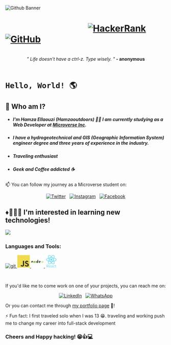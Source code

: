 ![Github Banner](https://user-images.githubusercontent.com/80895497/126012742-6e900ee4-ea19-4dc7-b30f-34b29441fa0c.png)
# &nbsp;&nbsp;&nbsp;&nbsp;&nbsp;&nbsp;&nbsp;&nbsp;&nbsp;&nbsp;&nbsp;&nbsp;&nbsp;&nbsp;&nbsp;&nbsp;&nbsp;&nbsp;&nbsp;&nbsp;&nbsp;&nbsp;&nbsp;&nbsp;&nbsp;&nbsp;&nbsp;&nbsp;&nbsp;&nbsp;&nbsp;&nbsp;&nbsp;&nbsp;&nbsp;&nbsp;&nbsp;&nbsp;&nbsp;<a href="https://www.hackerrank.com/ellaouzihamza" target="_blank"><img alt="HackerRank" src="https://img.shields.io/badge/-Hackerrank-2EC866?style=for-the-badge&logo=HackerRank&logoColor=white"/></a>&nbsp;&nbsp;<a href="https://github.com/Hamzaoutdoors" target="_blank"><img alt="GitHub" src="https://img.shields.io/badge/github-%23121011.svg?style=for-the-badge&logo=github&logoColor=white"/></a>


 </br>
 <div align="center">
  <em align="center">" Life doesn't have a ctrl-z. Type wisely. "</em><strong> - anonymous</strong>
  </div>
 </br>

# `Hello, World! 🌎`
## 👨‍ Who am I?

- ##### I'm Hamza Ellaouzi (Hamzaoutdoors) 👨‍💻 I am currently studying as a Web Developer at [Microverse Inc](https://www.microverse.org/).
- ##### I have a hydrogeotechnical and GIS (Geographic Information System) engineer degree and three years of experience in the industry.
- ##### Traveling enthusiast
- ##### Geek and Coffee addicted ☕

📫 You can follow my journey as a Microverse student on:
<div align="center">
 <a href="https://twitter.com/EllaouziHamza" target="_blank"><img alt="Twitter" src="https://img.shields.io/badge/<Ellaouzi Hamza>-%231DA1F2.svg?style=for-the-badge&logo=Twitter&logoColor=white"/></a>&nbsp;&nbsp;
 <a href="https://www.instagram.com/hamzaoutdoors/?hl=fr" target="_blank"><img alt="Instagram" src="https://img.shields.io/badge/<hamzaoutdoors>-%23E4405F.svg?style=for-the-badge&logo=Instagram&logoColor=white"/></a>&nbsp;&nbsp;
<a href="https://web.facebook.com/profile.php?id=100008420561138" target="_blank"><img alt="Facebook" src="https://img.shields.io/badge/Facebook-%231877F2.svg?style=for-the-badge&logo=Facebook&logoColor=white"/></a></div>

## :diamonds:🏃‍♂️💨 I'm interested in learning new technologies!
![](https://github-readme-stats.vercel.app/api?username=Hamzaoutdoors&show_icons=true&theme=dark)

### Languages and Tools:

<p align="left"> <a href="https://git-scm.com/" target="_blank"> <img src="https://www.vectorlogo.zone/logos/git-scm/git-scm-icon.svg" alt="git" width="40" height="40"/> </a> <a href="https://developer.mozilla.org/en-US/docs/Web/JavaScript" target="_blank"> <img src="https://raw.githubusercontent.com/devicons/devicon/master/icons/javascript/javascript-original.svg" alt="javascript" width="40" height="40"/> </a><a href="https://nodejs.org" target="_blank"> <img src="https://raw.githubusercontent.com/devicons/devicon/master/icons/nodejs/nodejs-original-wordmark.svg" alt="nodejs" width="40" height="40"/> </a> <a href="https://reactjs.org/" target="_blank"> <img src="https://raw.githubusercontent.com/devicons/devicon/master/icons/react/react-original-wordmark.svg" alt="react" width="40" height="40"/> </a> </p>
<br>

If you'd like me to come work on one of your projects, you can reach me on:
<div align="center">
<a href="https://www.linkedin.com/in/hamza-ellaouzi-137a45b8/" target="_blank"><img alt="LinkedIn" src="https://img.shields.io/badge/linkedin-%230077B5.svg?style=for-the-badge&logo=linkedin&logoColor=white"/></a>&nbsp;&nbsp;
<a href="https://wa.link/o8tc4d" target="_blank"><img alt="WhatsApp" src="https://img.shields.io/badge/WhatsApp-25D366?style=for-the-badge&logo=whatsapp&logoColor=white"/></a>
 </div>

Or you can contact me through [my portfolio page](https://hamzaoutdoors.github.io/My_Portfolio/) 💼!

⚡ Fun fact:
I first traveled solo when I was 13 😁. 
traveling and working push me to change my career into full-stack development

### Cheers and Happy hacking! 😁👍💻


